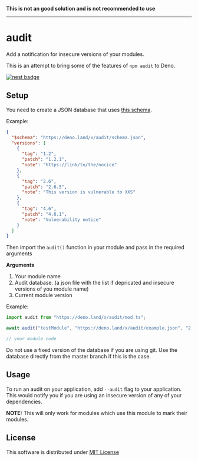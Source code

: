 **This is not an good solution and is not recommended to use**

---

# audit

Add a notification for insecure versions of your modules.

This is an attempt to bring some of the features of `npm audit` to Deno.

 [![nest badge](https://nest.land/badge.svg)](https://nest.land/package/audit)

## Setup

You need to create a JSON database that uses [this schema](schema.json).

Example:

```json
{
  "$schema": "https://deno.land/x/audit/schema.json",
  "versions": [
    {
      "tag": "1.2",
      "patch": "1.2.1",
      "note": "https://link/to/the/nocice"
    },
    {
      "tag": "2.6",
      "patch": "2.6.5",
      "note": "This version is vulnerable to XXS"
    },
    {
      "tag": "4.6",
      "patch": "4.6.1",
      "note": "Vulnerability notice"
    }
  ]
}
```

Then import the `audit()` function in your module and pass in the required arguments

**Arguments**

1. Your module name
2. Audit database. (a json file with the list if depricated and insecure versions of you module name)
3. Current module version

Example:

```js
import audit from "https://deno.land/x/audit/mod.ts";

await audit("testModule", "https://deno.land/x/audit/example.json", "2.6");

// your module code
```

Do not use a fixed version of the database if you are using git. Use the database directly from the master branch if this is the case.

## Usage

To run an audit on your application, add `--audit` flag to your application. This would notify you if you are using an insecure version of any of your dependencies.

**NOTE:** This will only work for modules which use this module to mark their modules.

## License

This software is distributed under [MIT License](LICENSE)
